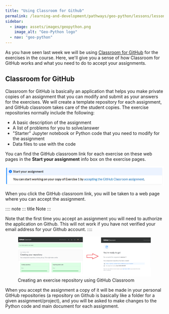 ```yaml
---
title: "Using Classroom for Github"
permalink: /learning-and-development/pathways/geo-python/lessons/lesson-2/github-classroom/
sidebar:
  - image: assets/images/geopython.png
    image_alt: "Geo-Python logo"
  - nav: "geo-python"
---
```



As you have seen last week we will be using [Classroom for
GitHub](https://classroom.github.com) for the exercises in the course.
Here, we\'ll give you a sense of how Classroom for GitHub works and what
you need to do to accept your assignments.

## Classroom for GitHub

Classroom for GitHub is basically an application that helps you make
private copies of an assignment that you can modify and submit as your
answers for the exercises. We will create a template repository for each
assignment, and GitHub classroom takes care of the student copies. The
exercise repositories normally include the following:

-   A basic description of the assignment
-   A list of problems for you to solve/answer
-   \"Starter\" Jupyter notebook or Python code that you need to modify
    for the assignment
-   Data files to use with the code

You can find the GitHub classroom link for each exercise on these web
pages in the **Start your assignment** info box on the exercise pages.

![](img/start-assignment.png)

When you click the GitHub classroom link, you will be taken to a web
page where you can accept the assignment.

:::: note
::: title
Note
:::

Note that the first time you accept an assignment you will need to
authorize the application on Github. This will not work if you have not
verified your email address for your Github account.
::::

<figure>
<img src="img/github_classroom_create_repository.png"
alt="img/github_classroom_create_repository.png" />
<figcaption>Creating an exercise repository using GitHub
Classroom</figcaption>
</figure>

When you accept the assignment a copy of it will be made in your
personal GitHub repositories (a repository on Github is basically like a
folder for a given assignment/project), and you will be asked to make
changes to the Python code and main document for each assignment.
